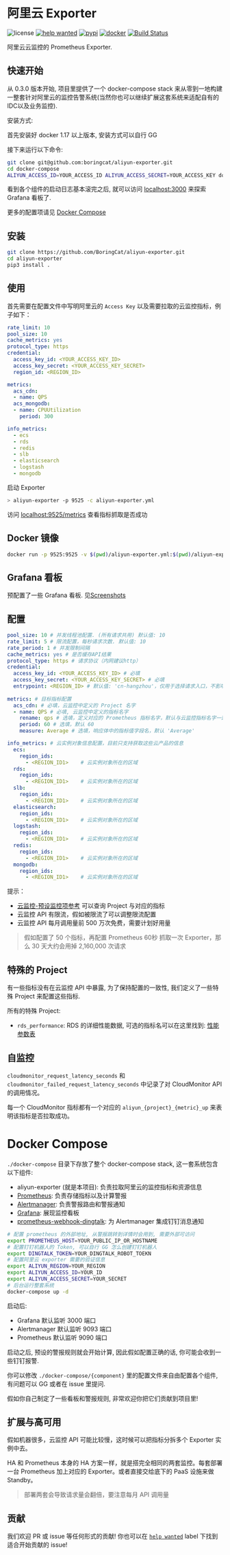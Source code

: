 # 阿里云 Exporter

![license](https://img.shields.io/hexpm/l/plug.svg)
[![help wanted](https://img.shields.io/github/issues/boringcat/aliyun-exporter/help%20wanted.svg)](https://github.com/boringcat/aliyun-exporter/issues?q=is%3Aissue+is%3Aopen+label%3A%22help+wanted%22)
[![pypi](https://img.shields.io/pypi/v/aliyun-exporter.svg)](https://pypi.org/project/aliyun-exporter/)
[![docker](https://img.shields.io/docker/pulls/boringcat/aliyun-exporter.svg)](https://cloud.docker.com/u/boringcat/repository/docker/boringcat/aliyun-exporter)
[![Build Status](https://travis-ci.org/boringcat/aliyun-exporter.svg?branch=master)](https://travis-ci.org/boringcat/aliyun-exporter)

阿里云云监控的 Prometheus Exporter. 


<!-- ## 截图

![gif](/static/img/stack.gif)

[more screenshots here](./screenshots.md) -->

## 快速开始

从 0.3.0 版本开始, 项目里提供了一个 docker-compose stack 来从零到一地构建一整套针对阿里云的监控告警系统(当然你也可以继续扩展这套系统来适配自有的IDC以及业务监控). 

安装方式:

首先安装好 docker 1.17 以上版本, 安装方式可以自行 GG

接下来运行以下命令:

```bash
git clone git@github.com:boringcat/aliyun-exporter.git
cd docker-compose
ALIYUN_ACCESS_ID=YOUR_ACCESS_ID ALIYUN_ACCESS_SECRET=YOUR_ACCESS_KEY docker-compose up
```

看到各个组件的启动日志基本滚完之后, 就可以访问 [localhost:3000](http://localhost:3000) 来探索 Grafana 看板了.

更多的配置项请见 [Docker Compose](#docker-compose)

## 安装

```bash
git clone https://github.com/BoringCat/aliyun-exporter.git
cd aliyun-exporter
pip3 install .
```

## 使用

首先需要在配置文件中写明阿里云的 `Access Key` 以及需要拉取的云监控指标，例子如下：

```yaml
rate_limit: 10
pool_size: 10
cache_metrics: yes
protocol_type: https
credential:
  access_key_id: <YOUR_ACCESS_KEY_ID>
  access_key_secret: <YOUR_ACCESS_KEY_SECRET>
  region_id: <REGION_ID>

metrics:
  acs_cdn:
  - name: QPS
  acs_mongodb:
  - name: CPUUtilization
    period: 300

info_metrics:
  - ecs
  - rds
  - redis
  - slb
  - elasticsearch
  - logstash
  - mongodb
```

启动 Exporter

```bash
> aliyun-exporter -p 9525 -c aliyun-exporter.yml
```

访问 [localhost:9525/metrics](http://localhost:9525/metrics) 查看指标抓取是否成功

## Docker 镜像

```bash
docker run -p 9525:9525 -v $(pwd)/aliyun-exporter.yml:$(pwd)/aliyun-exporter.yml boringcat/aliyun-exporter:0.3.0 -c $(pwd)/aliyun-exporter.yml
```

## Grafana 看板

预配置了一些 Grafana 看板. 见[Screenshots](#screenshots)

## 配置

```yaml
pool_size: 10 # 并发线程池配置. (所有请求共用) 默认值: 10
rate_limit: 5 # 限流配置，每秒请求次数. 默认值: 10
rate_period: 1 # 并发限制间隔
cache_metrics: yes # 是否缓存API结果
protocol_type: https # 请求协议（内网建议http）
credential:
  access_key_id: <YOUR_ACCESS_KEY_ID> # 必填
  access_key_secret: <YOUR_ACCESS_KEY_SECRET> # 必填
  entrypoint: <REGION_ID> # 默认值: 'cn-hangzhou'，仅用于选择请求入口，不影响监控获取
  
metrics: # 目标指标配置
  acs_cdn: # 必填，云监控中定义的 Project 名字
  - name: QPS # 必填, 云监控中定义的指标名字
    rename: qps # 选填，定义对应的 Prometheus 指标名字，默认与云监控指标名字一致
    period: 60 # 选填，默认 60
    measure: Average # 选填，响应体中的指标值字段名，默认 'Average'

info_metrics: # 云实例对象信息配置，目前只支持获取这些云产品的信息
  ecs:
    region_ids:
      - <REGION_ID1>    # 云实例对象所在的区域
  rds:
    region_ids:
      - <REGION_ID1>    # 云实例对象所在的区域
  slb:
    region_ids:
      - <REGION_ID1>    # 云实例对象所在的区域
  elasticsearch:
    region_ids:
      - <REGION_ID1>    # 云实例对象所在的区域
  logstash:
    region_ids:
      - <REGION_ID1>    # 云实例对象所在的区域
  redis:
    region_ids:
      - <REGION_ID1>    # 云实例对象所在的区域
  mongodb:
    region_ids:
      - <REGION_ID1>    # 云实例对象所在的区域
```

提示：

* [云监控-预设监控项参考](https://help.aliyun.com/document_detail/28619.html?spm=a2c4g.11186623.6.670.4cb92ea7URJUmT) 可以查询 Project 与对应的指标
* 云监控 API 有限流，假如被限流了可以调整限流配置
* 云监控 API 每月调用量前 500 万次免费，需要计划好用量

> 假如配置了 50 个指标，再配置 Prometheus 60秒 抓取一次 Exporter，那么 30 天大约会用掉 2,160,000 次请求

## 特殊的 Project

有一些指标没有在云监控 API 中暴露, 为了保持配置的一致性, 我们定义了一些特殊 Project 来配置这些指标.

所有的特殊 Project:

* `rds_performance`: RDS 的详细性能数据, 可选的指标名可以在这里找到: [性能参数表](https://help.aliyun.com/document_detail/26316.html?spm=a2c4g.11186623.4.3.764b2c01QbzUdY)

## 自监控

`cloudmonitor_request_latency_seconds` 和 `cloudmonitor_failed_request_latency_seconds` 中记录了对 CloudMonitor API 的调用情况。

每一个 CloudMonitor 指标都有一个对应的 `aliyun_{project}_{metric}_up` 来表明该指标是否拉取成功。

# Docker Compose

`./docker-compose` 目录下存放了整个 docker-compose stack, 这一套系统包含以下组件:

* aliyun-exporter (就是本项目): 负责拉取阿里云的监控指标和资源信息
* [Prometheus](https://github.com/prometheus/prometheus): 负责存储指标以及计算警报
* [Alertmanager](https://github.com/prometheus/alertmanager): 负责警报路由和警报通知
* [Grafana](https://github.com/grafana/grafana): 展现监控看板
* [prometheus-webhook-dingtalk](https://github.com/timonwong/prometheus-webhook-dingtalk): 为 Alertmanager 集成钉钉消息通知

```bash
# 配置 prometheus 的外部地址, 从警报跳转到详情时会用到, 需要外部可访问
export PROMETHEUS_HOST=YOUR_PUBLIC_IP_OR_HOSTNAME
# 配置钉钉机器人的 Token, 可以自行 GG 怎么创建钉钉机器人
export DINGTALK_TOKEN=YOUR_DINGTALK_ROBOT_TOEKN
# 配置阿里云 exporter 需要的验证信息
export ALIYUN_REGION=YOUR_REGION
export ALIYUN_ACCESS_ID=YOUR_ID
export ALIYUN_ACCESS_SECRET=YOUR_SECRET
# 后台运行整套系统
docker-compose up -d
```

启动后:

* Grafana 默认监听 3000 端口
* Alertmanager 默认监听 9093 端口
* Prometheus 默认监听 9090 端口

启动之后, 预设的警报规则就会开始计算, 因此假如配置正确的话, 你可能会收到一些钉钉报警.

你可以修改 `./docker-compose/{component}` 里的配置文件来自由配置各个组件, 有问题可以 GG 或者在 issue 里提问.

假如你自己制定了一些看板和警报规则, 非常欢迎你把它们贡献到项目里!

## 扩展与高可用

假如机器很多，云监控 API 可能比较慢，这时候可以把指标分拆多个 Exporter 实例中去。

HA 和 Prometheus 本身的 HA 方案一样，就是搭完全相同的两套监控。每套部署一台 Prometheus 加上对应的 Exporter。或者直接交给底下的 PaaS 设施来做 Standby。

> 部署两套会导致请求量会翻倍，要注意每月 API 调用量

## 贡献

我们欢迎 PR 或 issue 等任何形式的贡献! 你也可以在 [`help wanted`](https://github.com/boringcat/aliyun-exporter/issues?q=is%3Aissue+is%3Aopen+label%3A%22help+wanted%22) label 下找到适合开始贡献的 issue!